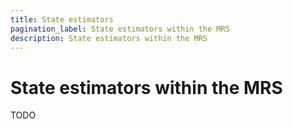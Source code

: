 ```yaml
---
title: State estimators
pagination_label: State estimators within the MRS
description: State estimators within the MRS
---
```


# State estimators within the MRS

TODO

